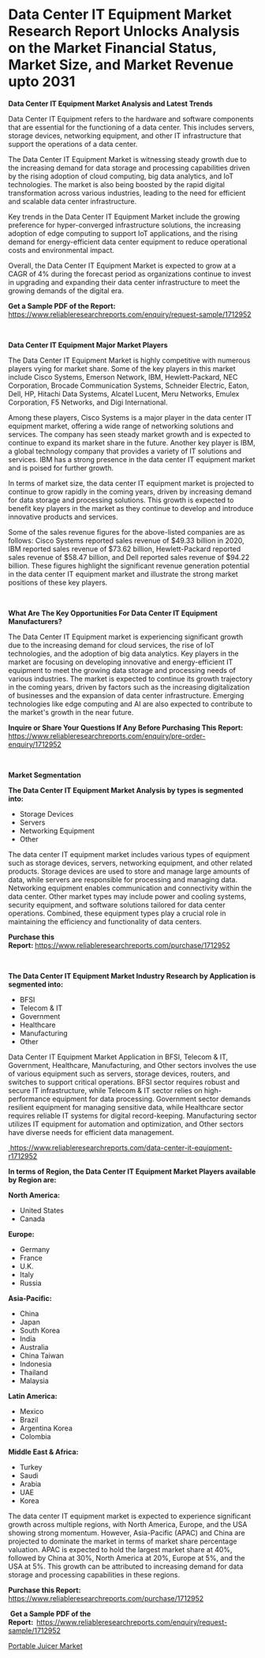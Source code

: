 <p><h1>Data Center IT Equipment Market Research Report Unlocks Analysis on the Market Financial Status, Market Size, and Market Revenue upto 2031</h1></p><p><strong>Data Center IT Equipment Market Analysis and Latest Trends</strong></p>
<p><p>Data Center IT Equipment refers to the hardware and software components that are essential for the functioning of a data center. This includes servers, storage devices, networking equipment, and other IT infrastructure that support the operations of a data center.</p><p>The Data Center IT Equipment Market is witnessing steady growth due to the increasing demand for data storage and processing capabilities driven by the rising adoption of cloud computing, big data analytics, and IoT technologies. The market is also being boosted by the rapid digital transformation across various industries, leading to the need for efficient and scalable data center infrastructure.</p><p>Key trends in the Data Center IT Equipment Market include the growing preference for hyper-converged infrastructure solutions, the increasing adoption of edge computing to support IoT applications, and the rising demand for energy-efficient data center equipment to reduce operational costs and environmental impact.</p><p>Overall, the Data Center IT Equipment Market is expected to grow at a CAGR of 4% during the forecast period as organizations continue to invest in upgrading and expanding their data center infrastructure to meet the growing demands of the digital era.</p></p>
<p><strong>Get a Sample PDF of the Report:&nbsp;</strong> <a href="https://www.reliableresearchreports.com/enquiry/request-sample/1712952">https://www.reliableresearchreports.com/enquiry/request-sample/1712952</a></p>
<p>&nbsp;</p>
<p><strong>Data Center IT Equipment Major Market Players</strong></p>
<p><p>The Data Center IT Equipment Market is highly competitive with numerous players vying for market share. Some of the key players in this market include Cisco Systems, Emerson Network, IBM, Hewlett-Packard, NEC Corporation, Brocade Communication Systems, Schneider Electric, Eaton, Dell, HP, Hitachi Data Systems, Alcatel Lucent, Meru Networks, Emulex Corporation, F5 Networks, and Digi International. </p><p>Among these players, Cisco Systems is a major player in the data center IT equipment market, offering a wide range of networking solutions and services. The company has seen steady market growth and is expected to continue to expand its market share in the future. Another key player is IBM, a global technology company that provides a variety of IT solutions and services. IBM has a strong presence in the data center IT equipment market and is poised for further growth.</p><p>In terms of market size, the data center IT equipment market is projected to continue to grow rapidly in the coming years, driven by increasing demand for data storage and processing solutions. This growth is expected to benefit key players in the market as they continue to develop and introduce innovative products and services.</p><p>Some of the sales revenue figures for the above-listed companies are as follows: Cisco Systems reported sales revenue of $49.33 billion in 2020, IBM reported sales revenue of $73.62 billion, Hewlett-Packard reported sales revenue of $58.47 billion, and Dell reported sales revenue of $94.22 billion. These figures highlight the significant revenue generation potential in the data center IT equipment market and illustrate the strong market positions of these key players.</p></p>
<p>&nbsp;</p>
<p><strong>What Are The Key Opportunities For Data Center IT Equipment Manufacturers?</strong></p>
<p><p>The Data Center IT Equipment market is experiencing significant growth due to the increasing demand for cloud services, the rise of IoT technologies, and the adoption of big data analytics. Key players in the market are focusing on developing innovative and energy-efficient IT equipment to meet the growing data storage and processing needs of various industries. The market is expected to continue its growth trajectory in the coming years, driven by factors such as the increasing digitalization of businesses and the expansion of data center infrastructure. Emerging technologies like edge computing and AI are also expected to contribute to the market's growth in the near future.</p></p>
<p><strong>Inquire or Share Your Questions If Any Before Purchasing This Report:</strong> <a href="https://www.reliableresearchreports.com/enquiry/pre-order-enquiry/1712952">https://www.reliableresearchreports.com/enquiry/pre-order-enquiry/1712952</a></p>
<p>&nbsp;</p>
<p><strong>Market Segmentation</strong></p>
<p><strong>The Data Center IT Equipment Market Analysis by types is segmented into:</strong></p>
<p><ul><li>Storage Devices</li><li>Servers</li><li>Networking Equipment</li><li>Other</li></ul></p>
<p><p>The data center IT equipment market includes various types of equipment such as storage devices, servers, networking equipment, and other related products. Storage devices are used to store and manage large amounts of data, while servers are responsible for processing and managing data. Networking equipment enables communication and connectivity within the data center. Other market types may include power and cooling systems, security equipment, and software solutions tailored for data center operations. Combined, these equipment types play a crucial role in maintaining the efficiency and functionality of data centers.</p></p>
<p><strong>Purchase this Report:&nbsp;</strong><a href="https://www.reliableresearchreports.com/purchase/1712952">https://www.reliableresearchreports.com/purchase/1712952</a></p>
<p>&nbsp;</p>
<p><strong>The Data Center IT Equipment Market Industry Research by Application is segmented into:</strong></p>
<p><ul><li>BFSI</li><li>Telecom & IT</li><li>Government</li><li>Healthcare</li><li>Manufacturing</li><li>Other</li></ul></p>
<p><p>Data Center IT Equipment Market Application in BFSI, Telecom & IT, Government, Healthcare, Manufacturing, and Other sectors involves the use of various equipment such as servers, storage devices, routers, and switches to support critical operations. BFSI sector requires robust and secure IT infrastructure, while Telecom & IT sector relies on high-performance equipment for data processing. Government sector demands resilient equipment for managing sensitive data, while Healthcare sector requires reliable IT systems for digital record-keeping. Manufacturing sector utilizes IT equipment for automation and optimization, and Other sectors have diverse needs for efficient data management.</p></p>
<p><a href="https://www.reliableresearchreports.com/data-center-it-equipment-r1712952">&nbsp;https://www.reliableresearchreports.com/data-center-it-equipment-r1712952</a></p>
<p><strong>In terms of Region, the Data Center IT Equipment Market Players available by Region are:</strong></p>
<p>
    <p> <strong> North America: </strong>
        <ul>
            <li>United States</li>
            <li>Canada</li>
        </ul>
        </p> 
    <p> <strong> Europe: </strong>
        <ul>
            <li>Germany</li>
            <li>France</li>
            <li>U.K.</li>
            <li>Italy</li>
            <li>Russia</li>
        </ul>
        </p> 
    <p> <strong> Asia-Pacific: </strong>
        <ul>
            <li>China</li>
            <li>Japan</li>
            <li>South Korea</li>
            <li>India</li>
            <li>Australia</li>
            <li>China Taiwan</li>
            <li>Indonesia</li>
            <li>Thailand</li>
            <li>Malaysia</li>
        </ul>
        </p> 
    <p> <strong> Latin America: </strong>
        <ul>
            <li>Mexico</li>
            <li>Brazil</li>
            <li>Argentina Korea</li>
            <li>Colombia</li>
        </ul>
        </p> 
    <p> <strong> Middle East & Africa: </strong>
        <ul>
            <li>Turkey</li>
            <li>Saudi</li>
            <li>Arabia</li>
            <li>UAE</li>
            <li>Korea</li>
        </ul>
    </p>
    </p>
<p><p>The data center IT equipment market is expected to experience significant growth across multiple regions, with North America, Europe, and the USA showing strong momentum. However, Asia-Pacific (APAC) and China are projected to dominate the market in terms of market share percentage valuation. APAC is expected to hold the largest market share at 40%, followed by China at 30%, North America at 20%, Europe at 5%, and the USA at 5%. This growth can be attributed to increasing demand for data storage and processing capabilities in these regions.</p></p>
<p><strong>Purchase this Report: </strong><a href="https://www.reliableresearchreports.com/purchase/1712952">https://www.reliableresearchreports.com/purchase/1712952</a></p>
<p>&nbsp;<strong>Get a Sample PDF of the Report:&nbsp;&nbsp;</strong><a href="https://www.reliableresearchreports.com/enquiry/request-sample/1712952">https://www.reliableresearchreports.com/enquiry/request-sample/1712952</a></p>
<p><strong></strong></p>
<p><p><a href="https://view.publitas.com/reportprime-1/portable-juicer-market-research-report-its-history-and-forecast-2024-to-2031/">Portable Juicer Market</a></p></p>